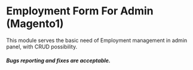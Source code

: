 # Employment Form For Admin (Magento1)
This module serves the basic need of Employment management in admin panel, with CRUD possibility.

##### Bugs reporting and fixes are acceptable.